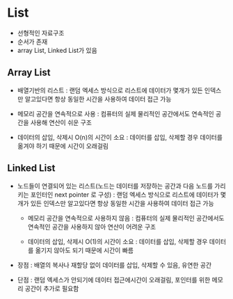 # List

- 선형적인 자료구조
- 순서가 존재
- array List, Linked List가 있음

## Array List

 - 배열기반의 리스트
   : 랜덤 엑세스 방식으로 리스트에 데이터가 몇개가 있든 인덱스만 알고있다면 항상 동일한 시간을 사용하여 데이터 접근 가능

  - 메모리 공간을 연속적으로 사용
    : 컴퓨터의 실제 물리적인 공간에서도 연속적인 공간을 사용해 연산이 쉬운 구조

  - 데이터의 삽입, 삭제시 O(n)의 시간이 소요
    : 데이터를 삽입, 삭제할 경우 데이터를 옮겨야 하기 때문에 시간이 오래걸림 

## Linked List

- 노드들이 연결되어 있는 리스트(노드는 데이터를 저장하는 공간과 다음 노드를 가리키는 포인터인 next pointer 로 구성)
    : 랜덤 엑세스 방식으로 리스트에 데이터가 몇개가 있든 인덱스만 알고있다면 항상 동일한 시간을 사용하여 데이터 접근 가능
    
    - 메모리 공간을 연속적으로 사용하지 않음
        : 컴퓨터의 실제 물리적인 공간에서도 연속적인 공간을 사용하지 않아 연산이 어려운 구조
    
    - 데이터의 삽입, 삭제시 O(1)의 시간이 소요
        : 데이터를 삽입, 삭제할 경우 데이터를 옮기지 않아도 되기 때문에 시간이 빠름

- 장점 
 : 배열의 복사나 재할당 없이 데이터를 삽입, 삭제할 수 있음, 유연한 공간 

- 단점
 : 랜덤 엑세스가 안되기에 데이터 접근에시간이 오래걸림, 포인터를 위한 메모리 공간이 추가로 필요함